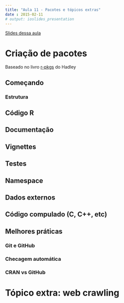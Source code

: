 ```yaml
---
title: "Aula 11 - Pacotes e tópicos extras"
date : 2015-02-11
# output: ioslides_presentation
---
```


<a href="http://curso-r.github.io/slides/aula_11_apresentacao.html" target="_blank">Slides dessa aula</a>

# Criação de pacotes

Baseado no livro [r-pkgs](http://r-pkgs.had.co.nz/description.html) do Hadley

## Começando

### Estrutura

## Código R

## Documentação

## Vignettes

## Testes

## Namespace

## Dados externos

## Código compulado (C, C++, etc)

## Melhores práticas

### Git e GitHub

### Checagem automática

### CRAN vs GitHub

# Tópico extra: web crawling

